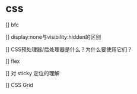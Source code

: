 # css

[] bfc

[] display:none与visibility:hidden的区别

[] CSS预处理器/后处理器是什么？为什么要使用它们？

[] flex

[] 对 sticky 定位的理解

[] CSS Grid